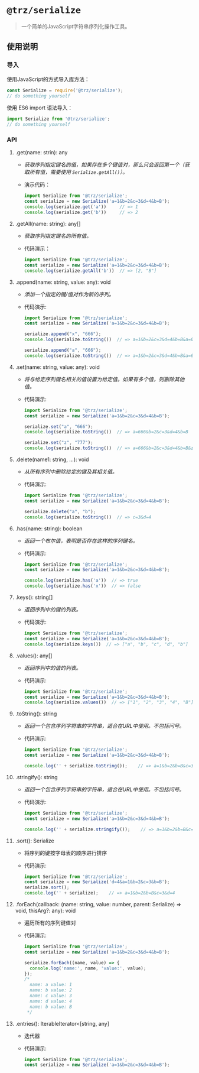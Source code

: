 # `@trz/serialize`

> 一个简单的JavaScript字符串序列化操作工具。

## 使用说明

### 导入

使用JavaScript的方式导入库方法：

```js
const Serialize = require('@trz/serialize');
// do something yourself
```

使用 ES6 import 语法导入：

```ts
import Serialize from '@trz/serialize';
// do something yourself
```

### API

1. .get(name: strin): any
   - *获取序列指定键名的值，如果存在多个键值对，那么只会返回第一个（获取所有值，需要使用 `Serialize.getAll()`）。*
   - 演示代码：

      ```ts
      import Serialize from '@trz/serialize';
      const serialize = new Serialize('a=1&b=2&c=3&d=4&b=B');
      console.log(serialize.get('a'))     // => 1
      console.log(serialize.get('b'))     // => 2
      ```

2. .getAll(name: string): any[]
   - *获取序列指定键名的所有值。*
   - 代码演示：

      ```ts
      import Serialize from '@trz/serialize';
      const serialize = new Serialize('a=1&b=2&c=3&d=4&b=B');
      console.log(serialize.getAll('b'))  // => [2, "B"]
      ```

3. .append(name: string, value: any): void
   - *添加一个指定的键/值对作为新的序列。*
   - 代码演示:

      ```ts
      import Serialize from '@trz/serialize';
      const serialize = new Serialize('a=1&b=2&c=3&d=4&b=B');
      
      serialize.append("x", "666");
      console.log(serialize.toString())  // => a=1&b=2&c=3&d=4&b=B&a=666
      
      serialize.append("a", "666");
      console.log(serialize.toString())  // => a=1&b=2&c=3&d=4&b=B&a=666
      ```

4. .set(name: string, value: any): void
   - *将与给定序列键名相关的值设置为给定值。如果有多个值，则删除其他值。*
   - 代码演示:

      ```ts
      import Serialize from '@trz/serialize';
      const serialize = new Serialize('a=1&b=2&c=3&d=4&b=B');
      
      serialize.set("a", "666");
      console.log(serialize.toString())  // => a=666&b=2&c=3&d=4&b=B
      
      serialize.set("z", "777");
      console.log(serialize.toString())  // => a=666&b=2&c=3&d=4&b=B&z=777
      ```

5. .delete(name1: string, ...): void
   - *从所有序列中删除给定的键及其相关值。*
   - 代码演示:

      ```ts
      import Serialize from '@trz/serialize';
      const serialize = new Serialize('a=1&b=2&c=3&d=4&b=B');
      
      serialize.delete("a", "b");
      console.log(serialize.toString())  // => c=3&d=4
      ```

6. .has(name: string): boolean
   - *返回一个布尔值，表明是否存在这样的序列键名。*
   - 代码演示:

      ```ts
      import Serialize from '@trz/serialize';
      const serialize = new Serialize('a=1&b=2&c=3&d=4&b=B');
      
      console.log(serialize.has('a'))  // => true
      console.log(serialize.has('x'))  // => false
      ```

7. .keys(): string\[\]
   - *返回序列中的键的列表。*
   - 代码演示:

      ```ts
      import Serialize from '@trz/serialize';
      const serialize = new Serialize('a=1&b=2&c=3&d=4&b=B');
      console.log(serialize.keys())  // => ["a", "b", "c", "d", "b"]
      ```

8. .values(): any\[\]
   - *返回序列中的值的列表。*
   - 代码演示:

      ```ts
      import Serialize from '@trz/serialize';
      const serialize = new Serialize('a=1&b=2&c=3&d=4&b=B');
      console.log(serialize.values())  // => ["1", "2", "3", "4", "B"]
      ```

9. .toString(): string
   - *返回一个包含序列字符串的字符串，适合在URL中使用。不包括问号。*
   - 代码演示:

      ```ts
      import Serialize from '@trz/serialize';
      const serialize = new Serialize('a=1&b=2&c=3&d=4&b=B');
      
      console.log('' + serialize.toString());    // => a=1&b=2&b=B&c=3&d=4
      ```

10. .stringify(): string
    - *返回一个包含序列字符串的字符串，适合在URL中使用。不包括问号。*
    - 代码演示:

      ```ts
      import Serialize from '@trz/serialize';
      const serialize = new Serialize('a=1&b=2&c=3&d=4&b=B');
      
      console.log('' + serialize.stringify());    // => a=1&b=2&b=B&c=3&d=4
      ```

11. .sort(): Serialize
    - 将序列的键按字母表的顺序进行排序
    - 代码演示:

      ```ts
      import Serialize from '@trz/serialize';
      const serialize = new Serialize('d=4&a=1&b=2&c=3&b=B');
      serialize.sort();
      console.log('' + serialize);    // => a=1&b=2&b=B&c=3&d=4
      ```

12. .forEach(callback: (name: string, value: number, parent: Serialize) => void,  thisArg?: any): void
    - 遍历所有的序列键值对
    - 代码演示:

      ```ts
      import Serialize from '@trz/serialize';
      const serialize = new Serialize('a=1&b=2&c=3&d=4&b=B');

      serialize.forEach((name, value) => {
        console.log('name:', name, 'value:', value);
      });
      /*
        name: a value: 1
        name: b value: 2
        name: c value: 3
        name: d value: 4
        name: b value: B
       */
      ```

13. .entries(): IterableIterator<[string, any]
    - 迭代器
    - 代码演示:

      ```ts
      import Serialize from '@trz/serialize';
      const serialize = new Serialize('a=1&b=2&c=3&d=4&b=B');
      ```
